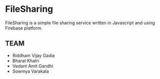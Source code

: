 # FileSharing

FileSharing is a simple file sharing service written in Javascript and using Firebase platform.

## TEAM

- Riddham Vijay Gadia
- Bharat Khatri
- Vedant Amit Gandhi
- Sowmya Varakala

